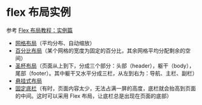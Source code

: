 # flex 布局实例

参考 [Flex 布局教程：实例篇](http://www.ruanyifeng.com/blog/2015/07/flex-examples.html)

- [网格布局](//hanzichi.github.io/2018/flex/index-0.html)（平均分布、自动缩放）
- [百分比布局](//hanzichi.github.io/2018/flex/index-1.html)（某个网格的宽度为固定的百分比，其余网格平均分配剩余的空间）
- [圣杯布局](//hanzichi.github.io/2018/flex/index-2.html)（页面从上到下，分成三个部分：头部（header），躯干（body），尾部（footer）。其中躯干又水平分成三栏，从左到右为：导航、主栏、副栏）
- [悬挂式布局](//hanzichi.github.io/2018/flex/index-3.html)
- [固定底栏](//hanzichi.github.io/2018/flex/index-4.html)（有时，页面内容太少，无法占满一屏的高度，底栏就会抬高到页面的中间。这时可以采用 Flex 布局，让底栏总是出现在页面的底部）